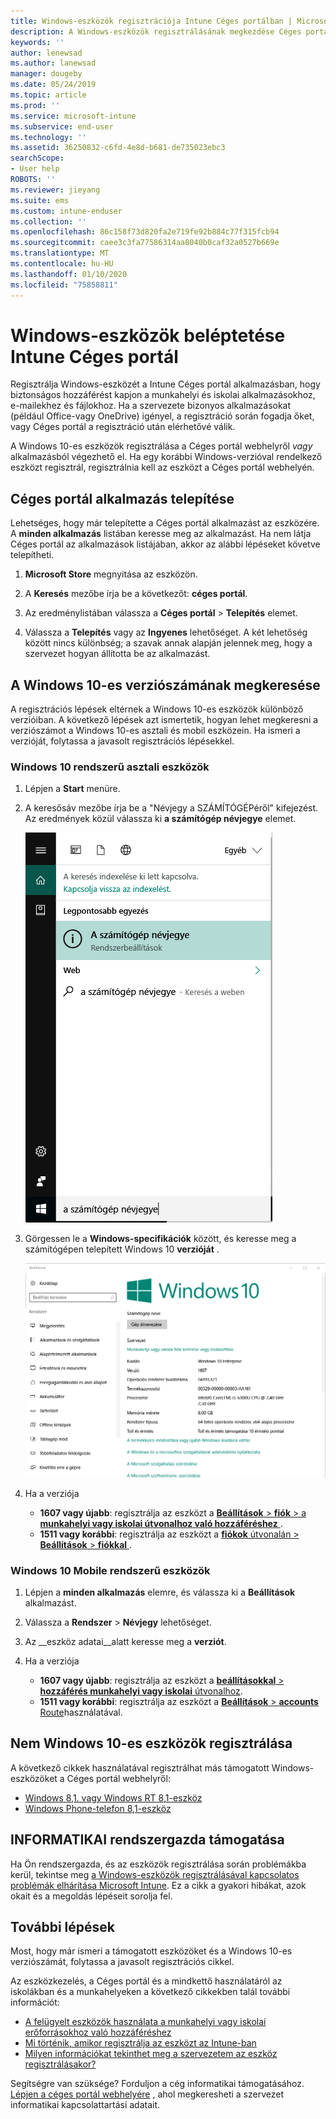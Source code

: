 ```yaml
---
title: Windows-eszközök regisztrációja Intune Céges portálban | Microsoft Docs
description: A Windows-eszközök regisztrálásának megkezdése Céges portál
keywords: ''
author: lenewsad
ms.author: lanewsad
manager: dougeby
ms.date: 05/24/2019
ms.topic: article
ms.prod: ''
ms.service: microsoft-intune
ms.subservice: end-user
ms.technology: ''
ms.assetid: 36250832-c6fd-4e8d-b681-de735023ebc3
searchScope:
- User help
ROBOTS: ''
ms.reviewer: jieyang
ms.suite: ems
ms.custom: intune-enduser
ms.collection: ''
ms.openlocfilehash: 86c158f73d820fa2e719fe92b884c77f315fcb94
ms.sourcegitcommit: caee3c3fa77586314aa8040b0caf32a0527b669e
ms.translationtype: MT
ms.contentlocale: hu-HU
ms.lasthandoff: 01/10/2020
ms.locfileid: "75858811"
---
```

# <a name="windows-device-enrollment-in-intune-company-portal"></a>Windows-eszközök beléptetése Intune Céges portál  

Regisztrálja Windows-eszközét a Intune Céges portál alkalmazásban, hogy biztonságos hozzáférést kapjon a munkahelyi és iskolai alkalmazásokhoz, e-mailekhez és fájlokhoz. Ha a szervezete bizonyos alkalmazásokat (például Office-vagy OneDrive) igényel, a regisztráció során fogadja őket, vagy Céges portál a regisztráció után elérhetővé válik.  

A Windows 10-es eszközök regisztrálása a Céges portál webhelyről *vagy* alkalmazásból végezhető el. Ha egy korábbi Windows-verzióval rendelkező eszközt regisztrál, regisztrálnia kell az eszközt a Céges portál webhelyén.  

## <a name="install-company-portal-app"></a>Céges portál alkalmazás telepítése  
Lehetséges, hogy már telepítette a Céges portál alkalmazást az eszközére. A __minden alkalmazás__ listában keresse meg az alkalmazást.  Ha nem látja Céges portál az alkalmazások listájában, akkor az alábbi lépéseket követve telepítheti.  

1. **Microsoft Store** megnyitása az eszközön.

2. A **Keresés** mezőbe írja be a következőt: **céges portál**.

3. Az eredménylistában válassza a **Céges portál** > **Telepítés** elemet.

4. Válassza a **Telepítés** vagy az **Ingyenes** lehetőséget. A két lehetőség között nincs különbség; a szavak annak alapján jelennek meg, hogy a szervezet hogyan állította be az alkalmazást.  

## <a name="find-windows-10-version-number"></a>A Windows 10-es verziószámának megkeresése  
A regisztrációs lépések eltérnek a Windows 10-es eszközök különböző verzióiban. A következő lépések azt ismertetik, hogyan lehet megkeresni a verziószámot a Windows 10-es asztali és mobil eszközein. Ha ismeri a verzióját, folytassa a javasolt regisztrációs lépésekkel.  

### <a name="windows-10-desktop-devices"></a>Windows 10 rendszerű asztali eszközök  

1. Lépjen a **Start** menüre.

2. A keresősáv mezőbe írja be a "Névjegy a SZÁMÍTÓGÉPéről" kifejezést. Az eredmények közül válassza ki __a számítógép névjegye__ elemet.  


   ![A gép névjegye – keresés](media/searching_for_about_your_pc.png)  

3. Görgessen le a **Windows-specifikációk** között, és keresse meg a számítógépen telepített Windows 10 **verzióját** .  


   ![Windows 10 asztali verzió – A gép névjegye](media/settings_about_pc.png)  

4. Ha a verziója  

    * __1607 vagy újabb__: regisztrálja az eszközt a [ **Beállítások** > **fiók** > a **munkahelyi vagy iskolai útvonalhoz való hozzáféréshez** ](enroll-windows-10-device.md#enroll-windows-10-version-1607-and-later-device).   
    * __1511 vagy korábbi__: regisztrálja az eszközt a [ **fiókok** útvonalán > **Beállítások** > **fiókkal** ](enroll-windows-10-device.md#enroll-windows-10-version-1511-and-earlier-device).  

### <a name="windows-10-mobile-devices"></a>Windows 10 Mobile rendszerű eszközök

1. Lépjen a __minden alkalmazás__ elemre, és válassza ki a __Beállítások__ alkalmazást.
2. Válassza a __Rendszer__ > __Névjegy__ lehetőséget.
3. Az __eszköz adatai__alatt keresse meg a __verziót__.  
4. Ha a verziója  

    * __1607 vagy újabb__: regisztrálja az eszközt a [ **beállításokkal** > **hozzáférés munkahelyi vagy iskolai** útvonalhoz](enroll-windows-10-device.md#enroll-windows-10-version-1607-and-later-device).   
    * __1511 vagy korábbi__: regisztrálja az eszközt a [ **Beállítások** > **accounts** Route](enroll-windows-10-device.md#enroll-windows-10-version-1511-and-earlier-device)használatával.  

## <a name="enroll-non-windows-10-devices"></a>Nem Windows 10-es eszközök regisztrálása  
A következő cikkek használatával regisztrálhat más támogatott Windows-eszközöket a Céges portál webhelyről:   
* [Windows 8,1. vagy Windows RT 8,1-eszköz](enroll-your-W81-or-rt81-windows.md)  
* [Windows Phone-telefon 8,1-eszköz](enroll-your-wp81-windows.md)    

## <a name="it-administrator-support"></a>INFORMATIKAI rendszergazda támogatása  
Ha Ön rendszergazda, és az eszközök regisztrálása során problémákba kerül, tekintse meg [a Windows-eszközök regisztrálásával kapcsolatos problémák elhárítása Microsoft Intune](https://support.microsoft.com/help/4469913). Ez a cikk a gyakori hibákat, azok okait és a megoldás lépéseit sorolja fel.  

## <a name="next-steps"></a>További lépések  
Most, hogy már ismeri a támogatott eszközöket és a Windows 10-es verziószámát, folytassa a javasolt regisztrációs cikkel.  
 
Az eszközkezelés, a Céges portál és a mindkettő használatáról az iskolákban és a munkahelyeken a következő cikkekben talál további információt:  
* [A felügyelt eszközök használata a munkahelyi vagy iskolai erőforrásokhoz való hozzáféréshez](use-managed-devices-to-get-work-done.md)  
* [Mi történik, amikor regisztrálja az eszközt az Intune-ban](what-happens-if-you-install-the-company-portal-app-and-enroll-your-device-in-intune-windows.md)  
* [Milyen információkat tekinthet meg a szervezetem az eszköz regisztrálásakor?](what-info-can-your-company-see-when-you-enroll-your-device-in-intune.md)  

Segítségre van szüksége? Forduljon a cég informatikai támogatásához. [Lépjen a céges portál webhelyére](https://go.microsoft.com/fwlink/?linkid=2010980) , ahol megkeresheti a szervezet informatikai kapcsolattartási adatait.  
